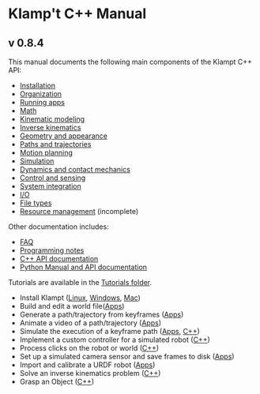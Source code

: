 # Klamp't C++ Manual

## v 0.8.4

This manual documents the following main components of the Klampt C++ API:

- [Installation](Manual-Installation.md)
- [Organization](Manual-Organization.md)
- [Running apps](Manual-Apps.md)
- [Math](Manual-Math.md) 
- [Kinematic modeling](Manual-Modeling.md)
- [Inverse kinematics](Manual-IK.md)
- [Geometry and appearance](Manual-Geometry.md)
- [Paths and trajectories](Manual-Paths.md)
- [Motion planning](Manual-Planning.md)
- [Simulation](Manual-Simulation.md)
- [Dynamics and contact mechanics](Manual-Dynamics.md)
- [Control and sensing](Manual-Control.md)
- [System integration](Manual-Systems.md)
- [I/O](Manual-IO.md)
- [File types](Manual-FileTypes.md)
- [Resource management](Manual-Resources.md) (incomplete)

Other documentation includes:
- [FAQ](FAQ.md)
- [Programming notes](Programming-Notes.md)
- [C++ API documentation](http://cppdocs.klampt.org/)
- [Python Manual and API documentation](http://pythondocs.klampt.org/)


Tutorials are available in the [Tutorials folder](Tutorials).

- Install Klampt ([Linux](Tutorials/Install-Linux.md), [Windows](Tutorials/Install-Windows.md), [Mac](Tutorials/Install-Mac.md))
- Build and edit a world file([Apps](Tutorials/Build-and-edit-world.md))
- Generate a path/trajectory from keyframes ([Apps](Tutorials/Path-generation-Apps.md))
- Animate a video of a path/trajectory ([Apps](Tutorials/Animation-generation-Apps.md))
- Simulate the execution of a keyframe path ([Apps](Tutorials/Run-a-simulation-Apps.md), [C++](Tutorials/Run-a-simulation-Cpp.md))
- Implement a custom controller for a simulated robot ([C++](Tutorials/Custom-controller-simulated.md))
- Process clicks on the robot or world ([C++](Tutorials/Click-on-robot.md))
- Set up a simulated camera sensor and save frames to disk ([Apps](Tutorials/Simulated-sensor-Apps.md))
- Import and calibrate a URDF robot ([Apps](Tutorials/Import-and-calibrate-urdf.md))
- Solve an inverse kinematics problem ([C++](Tutorials/Inverse-kinematics.md))
- Grasp an Object ([C++](Tutorials/Grasp-object.md))


